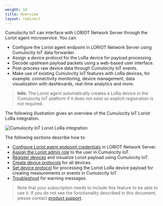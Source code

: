 ```yaml
---
weight: 10
title: Overview
layout: redirect
---
```


Cumulocity IoT can interface with LORIOT Network Server through the Loriot agent microservice. You can:

* Configure the Loriot agent endpoint in LORIOT Network Server using Cumulocity IoT data forwarder.
* Assign a device protocol for the LoRa device for payload processing.
* Decode upstream payload packets using a web-based user interface.
* Post-process raw device data through Cumulocity IoT events.
* Make use of existing Cumulocity IoT features with LoRa devices, for example: connectivity monitoring, device management, data visualization with dashboards, real-time analytics and more.

>**Info:** The Loriot agent automatically creates a LoRa device in the Cumulocity IoT platform if it does not exist so explicit registration is not required.

The following illustration gives an overview of the Cumulocity IoT Loriot LoRa integration.

![Cumulocity IoT Loriot LoRa integration](/images/device-protocols/lora-loriot/loriot-cumulocity-integration.png)

The following sections describe how to:

* [Configure Loriot agent endpoint credentials](#configure-loriot-credentials) in LORIOT Network Server.
* [Assign the Loriot admin role](#assign-loriot-admin-role) to the user in Cumulocity IoT.
* [Register devices](#register-loriot-device) and visualize Loriot payload using Cumulocity IoT.
* [Create device protocols](#create-loriot-device-protocols) for all devices.
* [Set device protocol](#assign-loriot-device-protocol) for processing the Loriot LoRa device payload for creating measurements or events in Cumulocity IoT.
* [Troubleshoot](#loriot-troubleshooting) for warning messages.


> Note that your subscription needs to include this feature to be able to use it. If you do not see the functionality described in this document, please contact [product support](/welcome/contacting-support/).
